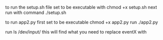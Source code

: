 to run the  setup.sh file set to be executable with 
chmod +x setup.sh next run with command ./setup.sh

to run app2.py first set to be executable chmod +x app2.py
run ./app2.py

run ls /dev/input/  this will find what you  need to replace eventX with
